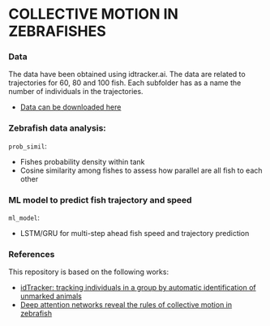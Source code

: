 # COLLECTIVE MOTION IN ZEBRAFISHES
### Data
The data have been obtained using idtracker.ai. The data are related to trajectories for 60, 80 and 100 fish. Each subfolder has as a name the number of individuals in the trajectories.

* [Data can be downloaded here](https://drive.google.com/drive/folders/1Oq7JPmeY3bXqPXc_oTUwUZbHU-m4uq_5)

### Zebrafish data analysis:
`prob_simil`:
* Fishes probability density within tank
* Cosine similarity among fishes to assess how parallel are all fish to each other

### ML model to predict fish trajectory and speed
`ml_model`:
* LSTM/GRU for multi-step ahead fish speed and trajectory prediction

### References
This repository is based on the following works:
* [idTracker: tracking individuals in a group by automatic identification of unmarked animals](https://www.idtracker.es/) 
* [Deep attention networks reveal the rules of collective motion in zebrafish](https://journals.plos.org/ploscompbiol/article/authors?id=10.1371/journal.pcbi.1007354)
